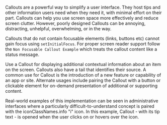 Callouts are a powerful way to simplify a user interface. They host tips and other information users need when they need it, with minimal effort on their part. Callouts can help you use screen space more effectively and reduce screen clutter. However, poorly designed Callouts can be annoying, distracting, unhelpful, overwhelming, or in the way.

Callouts that do not contain focusable elements (links, buttons etc) cannot gain focus using `setInitialFocus`. For proper screen reader support follow the `Non Focusable Callout Example` which treats the callout content like a status message.

Use a Callout for displaying additional contextual information about an item on the screen. Callouts also have a tail that identifies their source. A common use for Callout is the introduction of a new feature or capability of an app or site. Alternate usages include pairing the Callout with a button or clickable element for on-demand presentation of additional or supporting content.

Real-world examples of this implementation can be seen in administrative interfaces where a particularly difficult-to-understand concept is paired with the iconClassNames.info "i" icon. In this example, Callout - with its tip text - is opened when the user clicks on or hovers over the icon.

